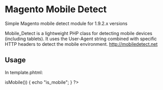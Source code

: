 # Magento Mobile Detect
Simple Magento mobile detect module for 1.9.2.x versions

Mobile_Detect is a lightweight PHP class for detecting mobile devices (including tablets). It uses the User-Agent string combined with specific HTTP headers to detect the mobile environment. http://mobiledetect.net 

## Usage

In template.phtml:

<?php
$helper = Mage::helper('wpositive_mobiledetect/data');

if($helper->isMobile()) {
  echo "is_mobile";
}
?>


